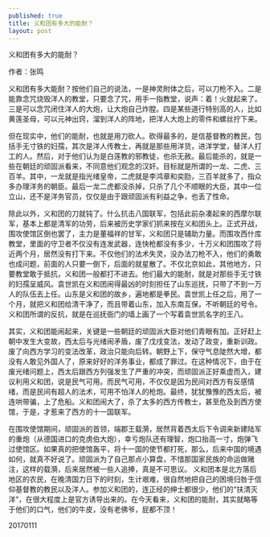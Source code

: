 ```yaml
---
published: true
title: 义和团有多大的能耐？
layout: post
---
```

义和团有多大的能耐？

作者：张鸣

义和团有多大能耐？按他们自己的说法，一是神灵附体之后，可以刀枪不入。二是能靠念咒烧毁洋人的教堂，只要念了咒，用手一指教堂，说声：着！火就起来了。三是可以念咒闭住洋人的大炮，让大炮自己炸膛。四是某些道行特别高的人，比如黄莲圣母，可以元神出窍，溜到洋人的阵地，把洋人大炮上的零件和螺丝拧下来。

但在现实中，他们的能耐，也就是用刀砍人。砍得最多的，是信基督教的教民，包括手无寸铁的妇孺，其次是洋人传教士，再就是那些用洋货，进洋学堂，替洋人打工的人。然后，对于他们认为是白莲教的邪教徒，也杀无赦。最后能杀的，就是一些在朝廷的顽固派看来，不同意他们观念的汉奸。目标就是所谓的一龙、二虎、三百羊。其中，一龙就是指光绪皇帝，二虎就是李鸿章和奕劻，三百羊就多了，指众多办理洋务的朝臣。最后一龙二虎都没杀掉，只杀了几个不顺眼的大臣，其中一位立山，还不是洋务官员，仅仅是由于跟顽固派有利益之争，也丢了性命。

除此以外，义和团的刀就钝了。什么抗击八国联军，包括此前杂凑起来的西摩尔联军，基本上都是清军的功劳，后来被历史学家们抓来按在义和团头上。正式开战，围攻使馆区倒也罢了，主力是董福祥的甘军，义和团只是辅助力量。而围攻西什库教堂，里面的守卫者不仅没有连发武器，连快枪都没有多少，十万义和团围攻了将近两个月，居然没有打下来。不仅他们的法术失灵，没办法刀枪不入，他们的勇敢也成问题，前面的人只要一倒下，后面的就星散了。不仅北京如此，其他地方，只要教堂敢于抵抗，义和团一般都打不进去。他们最大的能耐，就是对那些手无寸铁的妇孺呈威风。袁世凯在义和团闹得最凶的时刻担任了山东巡抚，只带了不到一万人的队伍去上任。山东是义和团的故乡，遍地都是拳民。袁世凯上任之后，用了一个月，就把义和团给清干净了，而且带着山东，加入东南互保，不听朝廷的号令。义和团所谓的反抗，就是在巡抚衙门的墙上画了一个写着袁世凯名字的王八。

其实，义和团能闹起来，关键是一些朝廷的顽固派大臣对他们青眼有加。正好赶上朝中发生大变故，西太后与光绪闹矛盾，废了戊戌变法，发动了政变，重新训政。废了向西方学习的变法改革，政治只能向后转。朝野上下，保守气息陡然大增，都没有人敢见外国人了，原来好好的洋务事业，都成了罪过。在这种情况下，由于在废光绪问题上，西太后跟西方列强发生了严重的冲突，而顽固派正好乘虚而入，建议利用义和团，说是民气可用。而民气可用，不仅仅是因为民间对西方有反感情绪，而是民间有超人的法术，可用不怕洋人的枪炮。最终，犹犹豫豫的西太后，被连哄带骗，上了危船。义和团闹大了，杀了太多的西方传教士，甚至危及到西方使馆，于是，才惹来了西方的十一国联军。

在围攻使馆期间，顽固派的首领，端郡王载漪，居然背着西太后下令调来新建陆军的重炮（从德国进口的克虏伯大炮），幸亏炮队还有理智，炮口抬高一寸，炮弹飞过使馆区。如果真的把使馆轰平，将十一国的使节都打死，那么，后来中国的境遇如何，就真不好说了。顽固派为了自己那点小算盘，不惜那国家民族的命运做赌注，这样的载漪，后来居然被一些人追捧，真是不可思议。
义和团本是北方落后地区的农民，在晚清国力日下的时刻，生计艰难，很自然地把自己的困境归咎于信仰基督教的教民以及洋人。参加义和团的，连正经的绅士都很少，他们的“扶清灭洋”，在很大程度上是官方诱导出来的。在今天看来，义和团的能耐，其实就略等于他们的口气，他们的牛皮，没有老佛爷，屁都不顶！

20170111